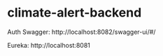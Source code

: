 # climate-alert-backend

Auth Swagger: http://localhost:8082/swagger-ui/#/

Eureka: http://localhost:8081